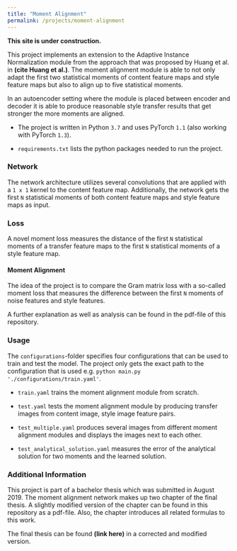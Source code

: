 ```yaml
---
title: "Moment Alignment"
permalink: /projects/moment-alignment
---
```


**This site is under construction.**

This project implements an extension to the Adaptive Instance Normalization module 
from the approach that was proposed by Huang et al. in **(cite Huang et al.)**.
The moment alignment module is able to not only adapt the first two statistical 
moments of content feature maps and style feature maps but also to align up to 
five statistical moments.

In an autoencoder setting where the module is placed between encoder and decoder
it is able to produce reasonable style transfer results that get stronger the more 
moments are aligned.    

- The project is written in Python ```3.7``` and uses PyTorch ```1.1``` 
(also working with PyTorch ```1.3```).

- ````requirements.txt```` lists the python packages needed to run the 
project. 

### Network

The network architecture utilizes several convolutions that are applied with a
```1 x 1``` kernel to the content feature map. Additionally, the network gets the
first ```N``` statistical moments of both content feature maps and style feature 
maps as input.

### Loss
 
A novel moment loss measures the distance of the first ```N``` statistical moments
of a transfer feature maps to the first ```N``` statistical moments of a style 
feature map.

#### Moment Alignment
The idea of the project is to compare the Gram matrix loss with a so-called moment 
loss that measures the difference between the first ````N```` moments of noise
features and style features.  

A further explanation as well as analysis can be found in the pdf-file of this 
repository.

### Usage

The ``configurations``-folder specifies four configurations that can be used to 
train and test the model. The project only gets the exact path to the 
configuration that is used e.g. ```python main.py './configurations/train.yaml'```.

- ``train.yaml`` trains the moment alignment module from scratch.

- ```test.yaml``` tests the moment alignment module by producing transfer images from
content image, style image feature pairs.

- ```test_multiple.yaml``` produces several images from different moment alignment 
modules and displays the images next to each other.

- ```test_analytical_solution.yaml``` measures the error of the analytical solution 
for two moments and the learned solution.

### Additional Information

This project is part of a bachelor thesis which was submitted in August 2019. The 
moment alignment network makes up two chapter of the final thesis. A slightly modified 
version of the chapter can be found in this repository as a pdf-file. Also, the chapter 
introduces all related formulas to this work. 

The final thesis can be found **(link here)** in a corrected and modified version. 
